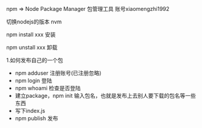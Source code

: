 npm =&gt; Node Package Manager 包管理工具  账号xiaomengzhi1992

切换nodejs的版本 nvm

npm install xxx 安装

npm unstall xxx 卸载

1.如何发布自己的一个包

* npm adduser 注册账号\(已注册忽略\)
* npm login 登陆
* npm whoami  检查是否登陆
* 建立package，npm init 输入包名，也就是发布上去别人要下载的包名等一些东西
* 写下index.js 
* npm publish 发布



